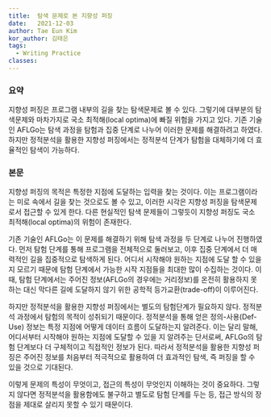 ```yaml
---
title:  탐색 문제로 본 지향성 퍼징
date:   2021-12-03
author: Tae Eun Kim
kor_author: 김태은
tags:
  - Writing Practice
classes: 
---
```


### 요약
지향성 퍼징은 프로그램 내부의 길을 찾는 탐색문제로 볼 수 있다. 그렇기에 대부분의 탐색문제와 마차가지로 국소 최적해(local optima)에 빠질 위험을 가지고 있다. 기존 기술인 AFLGo는 탐색 과정을 탐험과 집중 단계로 나누어 이러한 문제를 해결하려고 하였다. 하지만 정적분석을 활용한 지향성 퍼징에서는 정적분석 단계가 탐험을 대체하기에 더 효율적인 탐색이 가능하다.

### 본문
지향성 퍼징의 목적은 특정한 지점에 도달하는 입력을 찾는 것이다. 이는 프로그램이라는 미로 속에서 길을 찾는 것으로도 볼 수 있고, 이러한 시각은 지향성 퍼징을 탐색문제로서 접근할 수 있게 한다. 다른 현실적인 탐색 문제들이 그렇듯이 지향성 퍼징도 국소 최적해(local optima)의 위험이 존재한다.

기존 기술인 AFLGo는 이 문제를 해결하기 위해 탐색 과정을 두 단계로 나누어 진행하였다. 먼저 탐험 단계를 통해 프로그램을 전체적으로 둘러보고, 이후 집중 단계에서 더 매력적인 길을 집중적으로 탐색하게 된다. 어디서 시작해야 원하는 지점에 도달 할 수 있을지 모르기 때문에 탐험 단계에서 가능한 시작 지점들을 최대한 많이 수집하는 것이다. 이 때, 탐험 단계에서는 주어진 정보(AFLGo의 경우에는 거리정보)를 온전히 활용하지 못하는 대신 막다른 길에 도달하지 않기 위한 공학적 등가교환(trade-off)이 이루어진다.

하지만 정적분석을 활용한 지향성 퍼징에서는 별도의 탐험단계가 필요하지 않다. 정적분석 과정에서 탐험의 목적이 성취되기 때문이다. 정적분석을 통해 얻은 정의-사용(Def-Use) 정보는 특정 지점에 어떻게 데이터 흐름이 도달하는지 알려준다. 이는 달리 말해, 어디서부터 시작해야 원하는 지점에 도달할 수 있을 지 알려주는 단서로써, AFLGo의 탐험 단계보다 더 구체적이고 직접적인 정보가 된다. 따라서 정적분석을 활용한 지향성 퍼징은 주어진 정보를 처음부터 적극적으로 활용하여 더 효과적인 탐색, 즉 퍼징을 할 수 있을 것으로 기대된다.

이렇게 문제의 특성이 무엇이고, 접근의 특성이 무엇인지 이해하는 것이 중요하다. 그렇지 않다면 정적분석을 활용함에도 불구하고 별도로 탐험 단계를 두는 등, 접근 방식의 장점을 제대로 살리지 못할 수 있기 때문이다.